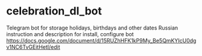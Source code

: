 # celebration_dl_bot
Telegram bot for storage holidays, birthdays and other dates
Russian instruction and description for install, configure bot 
https://docs.google.com/document/d/15RUZhHFK1kP9My_Be5QmKYIcU0dgv1NC6TvGEitHetI/edit
